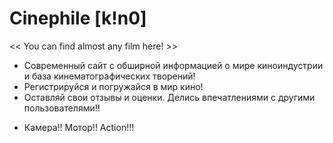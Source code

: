   # Сinephile [k!n0]
<< You can find almost any film here! >>

- Современный сайт с обширной информацией о мире киноиндустрии и база кинематографических творений!
- Регистрируйся и погружайся в мир кино!
- Оставляй свои отзывы и оценки. Делись впечатлениями с другими пользователями!!

* Камера!! Мотор!! Action!!!
